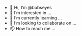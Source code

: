 - 👋 Hi, I’m @bobseyes
- 👀 I’m interested in ...
- 🌱 I’m currently learning ...
- 💞️ I’m looking to collaborate on ...
- 📫 How to reach me ...

<!---
bobseyes/bobseyes is a ✨ special ✨ repository because its `README.md` (this file) appears on your GitHub profile.
You can click the Preview link to take a look at your changes.
--->
